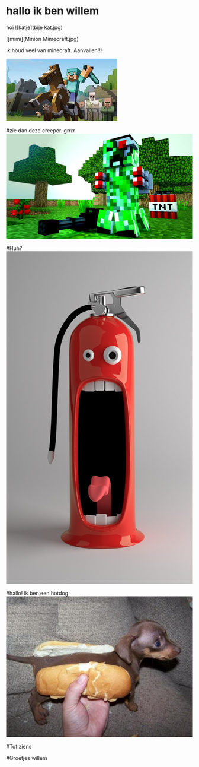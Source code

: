 # hallo ik ben willem


hoi
![katje](bije kat.jpg)

![mimi](Minion Mimecraft.jpg)

ik houd veel van minecraft.
Aanvallen!!!

![minecraft](minecraft.jpg)

#zie dan deze creeper. grrrr
![creeper](creeper.jpg)







#Huh?
![grappig plaatje](funny-pictures-676672_1280.jpg)

#hallo! ik ben een hotdog
![grappig](hotdog.jpg)












#Tot ziens


#Groetjes willem
